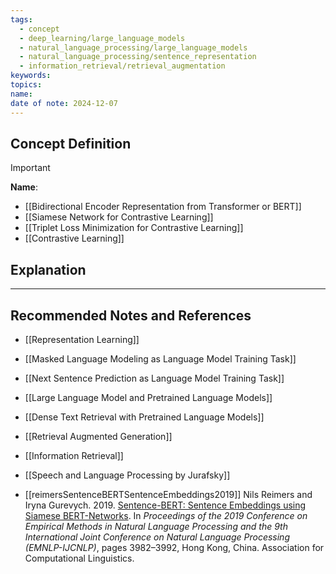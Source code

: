 ```yaml
---
tags:
  - concept
  - deep_learning/large_language_models
  - natural_language_processing/large_language_models
  - natural_language_processing/sentence_representation
  - information_retrieval/retrieval_augmentation
keywords: 
topics: 
name: 
date of note: 2024-12-07
---
```


## Concept Definition

>[!important]
>**Name**: 



- [[Bidirectional Encoder Representation from Transformer or BERT]]
- [[Siamese Network for Contrastive Learning]]
- [[Triplet Loss Minimization for Contrastive Learning]]
- [[Contrastive Learning]]

## Explanation





-----------
##  Recommended Notes and References



- [[Representation Learning]]
- [[Masked Language Modeling as Language Model Training Task]]
- [[Next Sentence Prediction as Language Model Training Task]]

- [[Large Language Model and Pretrained Language Models]]


- [[Dense Text Retrieval with Pretrained Language Models]]
- [[Retrieval Augmented Generation]]
- [[Information Retrieval]]



- [[Speech and Language Processing by Jurafsky]]
- [[reimersSentenceBERTSentenceEmbeddings2019]] Nils Reimers and Iryna Gurevych. 2019. [Sentence-BERT: Sentence Embeddings using Siamese BERT-Networks](https://aclanthology.org/D19-1410). In _Proceedings of the 2019 Conference on Empirical Methods in Natural Language Processing and the 9th International Joint Conference on Natural Language Processing (EMNLP-IJCNLP)_, pages 3982–3992, Hong Kong, China. Association for Computational Linguistics. 